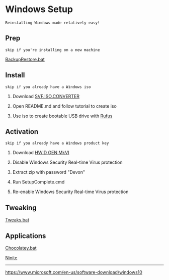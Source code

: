 # Windows Setup

`Reinstalling Windows made relatively easy!`

## Prep

`skip if you're installing on a new machine`

[BackupRestore.bat](Data/BackupRestore.bat)

## Install

`skip if you already have a Windows iso`

1. Download [SVF.ISO.CONVERTER](https://gitlab.com/s1ave77/SVF.ISO.CONVERTER/-/archive/master/SVF.ISO.CONVERTER-master.zip)

2. Open README.md and follow tutorial to create iso

3. Use iso to create bootable USB drive with [Rufus](https://github.com/pbatard/rufus/releases/latest)

## Activation

`skip if you already have a Windows product key`

1. Download [HWID GEN MkVI](https://mega.nz/#!bbRBGCCC!NoFCxrcGOB6uDaX81emDC4Y3yQ0dIFYweIKIP4K7D4Q)

2. Disable Windows Security Real-time Virus protection

3. Extract zip with password "Devon"

4. Run SetupComplete.cmd

5. Re-enable Windows Security Real-time Virus protection

## Tweaking

[Tweaks.bat](Tweaks.bat)

## Applications

[Chocolatey.bat](Chocolatey.bat)

[Ninite](https://ninite.com/?select=7zip-chrome-irfanview-libreoffice-sumatrapdf-vlc)

---

https://www.microsoft.com/en-us/software-download/windows10

